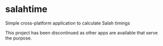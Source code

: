 # salahtime
Simple cross-platform application to calculate Salah timings

This project has been discontinued as other apps are available that serve the purpose.
